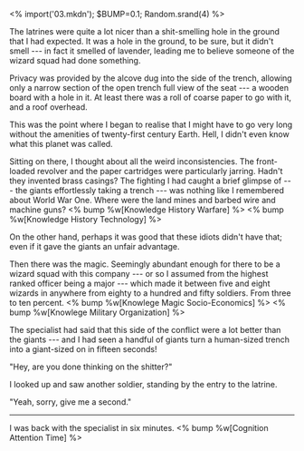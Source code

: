<% import('03.mkdn'); $BUMP=0.1; Random.srand(4) %>

<!-- # Eyes That Burn -->

The latrines were quite a lot nicer than a shit-smelling hole in the ground that
I had expected. It was a hole in the ground, to be sure, but it didn't smell --- in
fact it smelled of lavender, leading me to believe someone of the wizard squad
had done something.

Privacy was provided by the alcove dug into the side of the trench, allowing only
a narrow section of the open trench full view of the seat --- a wooden board
with a hole in it. At least there was a roll of coarse paper to go with it, and
a roof overhead.

This was the point where I began to realise that I might have to go very long
without the amenities of twenty-first century Earth. Hell, I didn't even know
what this planet was called.

Sitting on there, I thought about all the weird inconsistencies. The front-loaded
revolver and the paper cartridges were particularly jarring. Hadn't they invented brass
casings? The fighting I had caught a brief glimpse of --- the giants effortlessly
taking a trench --- was nothing like I remembered about World War One. Where were
the land mines and barbed wire and machine guns?
<% bump %w[Knowledge History Warfare] %>
<% bump %w[Knowledge History Technology] %>

On the other hand, perhaps it was good that these idiots didn't have that; even
if it gave the giants an unfair advantage.

Then there was the magic. Seemingly abundant enough for there to be a wizard squad
with this company --- or so I assumed from the highest ranked officer being a major ---
which made it between five and eight wizards in anywhere from eighty to a hundred and fifty
soldiers. From three to ten percent.
<% bump %w[Knowlege Magic Socio-Economics] %>
<% bump %w[Knowlege Military Organization] %>

The specialist had said that this side of the conflict
were a lot better than the giants --- and I had seen a handful of giants turn a human-sized
trench into a giant-sized on in fifteen seconds!

"Hey, are you done thinking on the shitter?"

I looked up and saw another soldier, standing by the entry to the latrine.

"Yeah, sorry, give me a second."

----

I was back with the specialist in six minutes.
<% bump %w[Cognition Attention Time] %>


